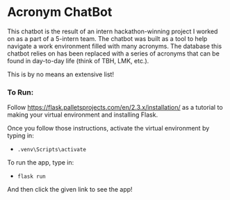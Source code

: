 # Acronym ChatBot

This chatbot is the result of an intern hackathon-winning project I worked on as a part of a 5-intern team. The chatbot was built as a tool
to help navigate a work environment filled with many acronyms. The database this chatbot relies on has been replaced with a series of acronyms
that can be found in day-to-day life (think of TBH, LMK, etc.).

This is by no means an extensive list!

### To Run:
Follow https://flask.palletsprojects.com/en/2.3.x/installation/
as a tutorial to making your virtual environment and installing Flask.

Once you follow those instructions, activate the virtual environment by typing in: 
*     .venv\Scripts\activate

To run the app, type in:
*     flask run

And then click the given link to see the app!